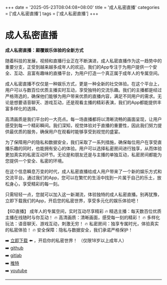 +++
date = '2025-05-23T08:04:08+08:00'
title = '成人私密直播'
categories = ['成人私密直播']
tags = ['成人私密直播']
+++

# 成人私密直播

**成人私密直播：颠覆娱乐体验的全新方式**

随着科技的发展，视频和直播行业正在不断演进，成人私密直播作为这一趋势中的重要分支，正受到越来越多成年人的欢迎。我们的App专注于为用户提供一个安全、互动、且富有趣味的直播平台，为用户打造一个真正属于成年人的专属空间。

成人私密直播不仅仅是一种娱乐方式，更是一种全新的社交体验。在这个平台上，用户可以与数百位优质主播实时互动，享受独特的交流乐趣。我们的主播都是经过严格筛选的，确保他们能够为用户带来优质的直播内容，满足不同用户的需求。无论是想要语音聊天、游戏互动，还是观看主播的精彩表演，我们的App都能提供丰富多样化的选择。

高清画质是我们平台的一大亮点。每一场直播都将以清晰流畅的画面呈现，让用户感受到每一个精彩瞬间。我们深知，视觉体验对于直播的重要性，因此我们努力提供最优质的服务，确保用户在观看时能够享受到视觉的盛宴。

为了保障用户的隐私和数据安全，我们采取了一系列措施，确保每位用户在享受直播乐趣的同时，也能拥有安心的体验。用户可以选择私密房间进行独享，从而体验更加真实的私密互动环节。无论是和朋友还是与主播的单独互动，私密房间都能为您提供一个安全、私密的环境。

在这个信息瞬息万变的时代，成人私密直播给成人用户带来了一个新的娱乐方式和交流平台。通过我们的App，您可以在繁忙的生活中找到一片属于自己的乐土，放松身心，享受精彩的每一刻。

只需轻轻一点，您就可以加入这一新潮流，体验独特的成人私密直播。别再犹豫，立即下载我们的App，开启您的私密世界，享受多元化的娱乐体验吧！

【6D直播】
成年人的专属空间，实时互动尽享精彩
🔥 精选主播：每天数百位优质主播在线随时与你互动！
🔥 高清画质：清晰画面，感受每一刻的精彩！
🔥 多样化玩法：语音聊天、游戏互动，刺激无穷！
🔥 私密房间：独享专属时光，体验真实的私密体验！
🔥 安全保障：隐私与数据安全，我们承诺严格保护！

➡️ [立即下载](https://down123.s3.ap-east-1.amazonaws.com/down/down.html?channelCode=blog) ⬅️ ，开启你的私密世界！ （仅限18岁以上成年人）  
➡️ [github](https://aldult-live.github.io/)  
➡️ [gitlab](https://seo-09598d.gitlab.io/)  
➡️ [推特](https://x.com/wegame33)  
➡️ [youtube](https://www.youtube.com/@6Dlive)  

---
